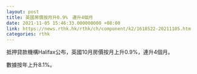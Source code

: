 ```yaml
---
layout: post
title: 英國房價按月升0.9%　連升4個月
date: 2021-11-05 15:46:33.000000000 +08:00
link: https://news.rthk.hk/rthk/ch/component/k2/1618522-20211105.htm
categories: rthk
---
```


抵押貸款機構Halifax公布，英國10月房價按月上升0.9%，連升4個月。

數據按年上升8.1%。
